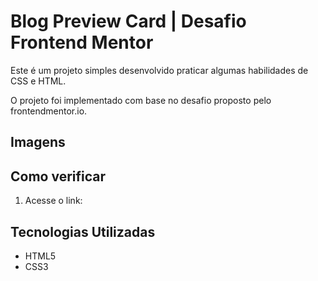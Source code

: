 # Blog Preview Card | Desafio Frontend Mentor

Este é um projeto simples desenvolvido praticar algumas habilidades de CSS e HTML.

O projeto foi implementado com base no desafio proposto pelo frontendmentor.io.

## Imagens

## Como verificar

1. Acesse o link: 

## Tecnologias Utilizadas

- HTML5
- CSS3